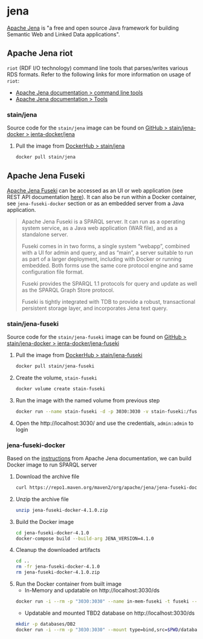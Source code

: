 # jena

[Apache Jena](https://jena.apache.org/) is "a free and open source Java framework for building Semantic Web and Linked
Data applications".

## Apache Jena riot

`riot` (RDF I/O technology) command line tools that parses/writes various RDS formats. Refer to the following links for
more information on usage of `riot`:
* [Apache Jena documentation > command line tools](https://jena.apache.org/documentation/io/#command-line-tools)
* [Apache Jena documentation > Tools](https://jena.apache.org/documentation/tools/index.html)

### stain/jena

Source code for the `stain/jena` image can be found on [GitHub > stain/jena-docker > jenta-docker/jena](https://github.com/stain/jena-docker/tree/master/jena)

1. Pull the image from [DockerHub > stain/jena](https://hub.docker.com/r/stain/jena)
    ```bash
    docker pull stain/jena
    ```

[comment]: # (TODO add instructions on how riot and other tools could be leveraged)

## Apache Jena Fuseki

[Apache Jena Fuseki](https://jena.apache.org/documentation/fuseki2/) can be accessed as an UI or web application (see
REST API documentation [here](https://jena.apache.org/documentation/fuseki2/fuseki-server-protocol.html)).
It can also be run within a Docker container, see `jena-fuseki-docker` section or as an embedded server from a Java
application.

> Apache Jena Fuseki is a SPARQL server. It can run as a operating system service, as a Java web application (WAR file), and as a standalone server.
> 
> Fuseki comes in in two forms, a single system “webapp”, combined with a UI for admin and query, and as “main”, a server suitable to run as part of a larger deployment, including with Docker or running embedded. Both forms use the same core protocol engine and same configuration file format.
>
> Fuseki provides the SPARQL 1.1 protocols for query and update as well as the SPARQL Graph Store protocol.
>
> Fuseki is tightly integrated with TDB to provide a robust, transactional persistent storage layer, and incorporates Jena text query.

### stain/jena-fuseki

Source code for the `stain/jena-fuseki` image can be found on [GitHub > stain/jena-docker > jenta-docker/jena-fuseki](https://github.com/stain/jena-docker/tree/master/jena-fuseki)

1. Pull the image from [DockerHub > stain/jena-fuseki](https://hub.docker.com/r/stain/jena-fuseki)
    ```bash
    docker pull stain/jena-fuseki
    ```
2. Create the volume, `stain-fuseki`
   ```bash
   docker volume create stain-fuseki
   ```
3. Run the image with the named volume from previous step
    ```bash
    docker run --name stain-fuseki -d -p 3030:3030 -v stain-fuseki:/fuseki -e ADMIN_PASSWORD=admin -e TDB=2 stain/jena-fuseki
    ```
4. Open the http://localhost:3030/ and use the credentials, `admin:admin` to login

### jena-fuseki-docker

Based on the [instructions](https://jena.apache.org/documentation/fuseki2/fuseki-docker.html) from Apache Jena
documentation, we can build Docker image to run SPARQL server

1. Download the archive file
   ```bash
   curl https://repo1.maven.org/maven2/org/apache/jena/jena-fuseki-docker/4.1.0/jena-fuseki-docker-4.1.0.zip -o jena-fuseki-docker-4.1.0.zip
   ```
2. Unzip the archive file
   ```bash
   unzip jena-fuseki-docker-4.1.0.zip
   ```
3. Build the Docker image
   ```bash
   cd jena-fuseki-docker-4.1.0
   docker-compose build --build-arg JENA_VERSION=4.1.0
   ```
4. Cleanup the downloaded artifacts
   ```bash
   cd ..
   rm -fr jena-fuseki-docker-4.1.0
   rm jena-fuseki-docker-4.1.0.zip
   ```
5. Run the Docker container from built image
   * In-Memory and updatable on http://localhost:3030/ds
   ```bash
   docker run -i --rm -p "3030:3030" --name in-mem-fuseki -t fuseki --mem /ds
   ```
   * Updatable and mounted TBD2 database on http://localhost:3030/ds
   ```bash
   mkdir -p databases/DB2
   docker run -i --rm -p "3030:3030" --mount type=bind,src=$PWD/databases,dst=/fuseki/databases --name mount-fuseki -t fuseki --tdb2 --update --loc databases/DB2 /ds
   ```
